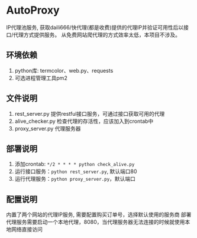 # AutoProxy
IP代理池服务, 获取daili666/快代理(都是收费)提供的代理IP并验证可用性后以接口/代理方式提供服务。
从免费网站爬代理的方式效率太低，本项目不涉及。

## 环境依赖
1. python库: termcolor、web.py、requests
2. 可选进程管理工具pm2

## 文件说明

1. rest_server.py 提供restful接口服务，可通过接口获取可用的代理
2. alive_checker.py 检查代理的存活性，应该加入到crontab中
3. proxy_server.py 代理服务器

## 部署说明
1. 添加crontab: ` */2 * * * * python check_alive.py `
2. 运行接口服务：`python rest_server.py`, 默认端口80
3. 运行代理服务：`python proxy_server.py`，默认端口

## 配置说明
内置了两个网站的代理IP服务, 需要配置购买订单号，选择默认使用的服务商
部署代理服务需要启动一个本地代理，8080，当代理服务器无法连接的时候就使用本地网络直接访问

